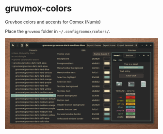 # gruvmox-colors

Gruvbox colors and accents for Oomox (Numix)

Place the `gruvmox` folder in `~/.config/oomox/colors/`.

![screenshot](screenshot.png)